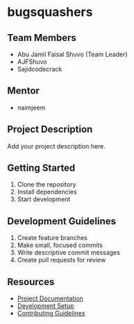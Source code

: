 # bugsquashers

## Team Members
- Abu Jamil Faisal Shuvo (Team Leader)
- AJFShuvo
- Sajidcodecrack

## Mentor
- naimjeem

## Project Description
Add your project description here.

## Getting Started
1. Clone the repository
2. Install dependencies
3. Start development

## Development Guidelines
1. Create feature branches
2. Make small, focused commits
3. Write descriptive commit messages
4. Create pull requests for review

## Resources
- [Project Documentation](docs/)
- [Development Setup](docs/setup.md)
- [Contributing Guidelines](CONTRIBUTING.md)
